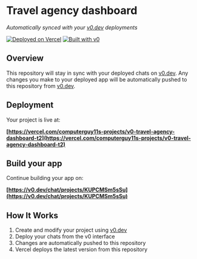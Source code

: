 # Travel agency dashboard

*Automatically synced with your [v0.dev](https://v0.dev) deployments*

[![Deployed on Vercel](https://img.shields.io/badge/Deployed%20on-Vercel-black?style=for-the-badge&logo=vercel)](https://vercel.com/computerguy11s-projects/v0-travel-agency-dashboard-t2)
[![Built with v0](https://img.shields.io/badge/Built%20with-v0.dev-black?style=for-the-badge)](https://v0.dev/chat/projects/KUPCMSm5sSu)

## Overview

This repository will stay in sync with your deployed chats on [v0.dev](https://v0.dev).
Any changes you make to your deployed app will be automatically pushed to this repository from [v0.dev](https://v0.dev).

## Deployment

Your project is live at:

**[https://vercel.com/computerguy11s-projects/v0-travel-agency-dashboard-t2](https://vercel.com/computerguy11s-projects/v0-travel-agency-dashboard-t2)**

## Build your app

Continue building your app on:

**[https://v0.dev/chat/projects/KUPCMSm5sSu](https://v0.dev/chat/projects/KUPCMSm5sSu)**

## How It Works

1. Create and modify your project using [v0.dev](https://v0.dev)
2. Deploy your chats from the v0 interface
3. Changes are automatically pushed to this repository
4. Vercel deploys the latest version from this repository